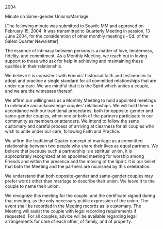 2004

Minute on Same-gender Unions/Marriage

[The following minute was submitted to Seavile MM and approved on February 15, 2004. It was transmitted to Quarterly Meeting in session, 13 June 2004, for the consideration of other monthly meetings - Ed. of the Salem Quarter Newsletter]

The essence of intimacy between persons is a matter of love, tenderness, fidelity, and commitment. As a Monthly Meeting, we reach out in loving support to those who ask for help in achieving and maintaining these qualities in their relationship.

We believe it is consistent with Friends' historical faith and testimonies to adopt and practice a single standard for all committed relationships that are under our care. We are mindful that it is the Spirit which unites a couple, and we are the witnesses thereof.

We affirm our willingness as a Monthly Meeting to hold appointed meetings to celebrate and acknowledge couples' relationships. We will hold them in accordance with our traditional procedures, both for opposite-gender and same-gender couples, when one or both of the partners participate in our community as members or attenders. We intend to follow the same customary and careful process of arriving at clearness for all couples who wish to unite under our care, following Faith and Practice.

We affirm the traditional Quaker concept of marriage as a committed relationship between two people who share their lives as equal partners. We believe that because such a partnership is a spiritual union, it is appropriately recognized at an appointed meeting for worship among Friends and within the presence and the moving of the Spirit. It is our belief that both the Meeting and the partners are nourished by this celebration.

We understand that both opposite-gender and same-gender couples may prefer words other than marriage to describe their union. We leave it to the couple to name their union.

We recognize this meeting for the couple, and the certificate signed during that meeting, as the only necessary public expression of the union. The event shall be recorded in the Meeting records as is customary. The Meeting will assist the couple with legal recording requirements if requested. For all couples, advice will be available regarding legal arrangements for care of each other, of family, and of property.
